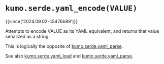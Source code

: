 # `kumo.serde.yaml_encode(VALUE)`

{{since('2024.09.02-c5476b89')}}

Attempts to encode VALUE as its YAML equivalent, and returns that value
serialized as a string.

This is logically the opposite of [kumo.serde.yaml_parse](yaml_parse.md).

See also [kumo.serde.yaml_load](yaml_load.md)
and [kumo.serde.yaml_parse](yaml_parse.md).

